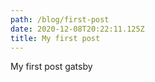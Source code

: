 ```yaml
---
path: /blog/first-post
date: 2020-12-08T20:22:11.125Z
title: My first post
---
```

My first post gatsby